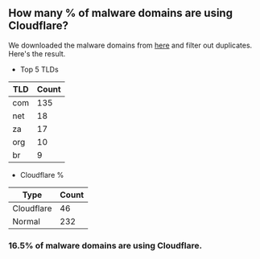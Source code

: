 ## How many % of malware domains are using Cloudflare?


We downloaded the malware domains from [here](https://urlhaus.abuse.ch) and filter out duplicates.
Here's the result.


[//]: # (start replacement)


- Top 5 TLDs

| TLD | Count |
| --- | --- |
| com | 135 |
| net | 18 |
| za | 17 |
| org | 10 |
| br | 9 |


- Cloudflare %

| Type | Count |
| --- | --- |
| Cloudflare | 46 |
| Normal | 232 |


### 16.5% of malware domains are using Cloudflare.